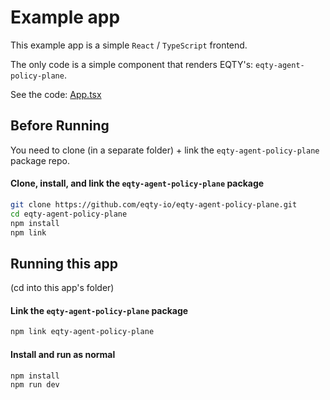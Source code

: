 # Example app

This example app is a simple `React` / `TypeScript` frontend.

The only code is a simple component that renders EQTY's: `eqty-agent-policy-plane`.

See the code: [App.tsx](./src/App.tsx)

## Before Running

You need to clone (in a separate folder) + link the `eqty-agent-policy-plane` package repo.

#### Clone, install, and link the `eqty-agent-policy-plane` package

```bash
git clone https://github.com/eqty-io/eqty-agent-policy-plane.git
cd eqty-agent-policy-plane
npm install
npm link
```

## Running this app

(cd into this app's folder)

#### Link the `eqty-agent-policy-plane` package

```bash
npm link eqty-agent-policy-plane
```

#### Install and run as normal

```bash
npm install
npm run dev
```
